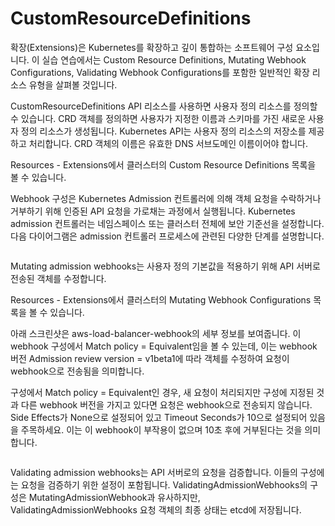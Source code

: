 # CustomResourceDefinitions

확장(Extensions)은 Kubernetes를 확장하고 깊이 통합하는 소프트웨어 구성 요소입니다. 이 실습 연습에서는 Custom Resource Definitions, Mutating Webhook Configurations, Validating Webhook Configurations를 포함한 일반적인 확장 리소스 유형을 살펴볼 것입니다.

CustomResourceDefinitions API 리소스를 사용하면 사용자 정의 리소스를 정의할 수 있습니다. CRD 객체를 정의하면 사용자가 지정한 이름과 스키마를 가진 새로운 사용자 정의 리소스가 생성됩니다. Kubernetes API는 사용자 정의 리소스의 저장소를 제공하고 처리합니다. CRD 객체의 이름은 유효한 DNS 서브도메인 이름이어야 합니다.

Resources - Extensions에서 클러스터의 Custom Resource Definitions 목록을 볼 수 있습니다.

Webhook 구성은 Kubernetes Admission 컨트롤러에 의해 객체 요청을 수락하거나 거부하기 위해 인증된 API 요청을 가로채는 과정에서 실행됩니다. Kubernetes admission 컨트롤러는 네임스페이스 또는 클러스터 전체에 보안 기준선을 설정합니다. 다음 다이어그램은 admission 컨트롤러 프로세스에 관련된 다양한 단계를 설명합니다.

<figure><img src="https://eksworkshop.com/assets/images/ext-admincontroller-ec03a4cb6f76684a3480a9fda06a52e3.png" alt=""><figcaption></figcaption></figure>

Mutating admission webhooks는 사용자 정의 기본값을 적용하기 위해 API 서버로 전송된 객체를 수정합니다.

Resources - Extensions에서 클러스터의 Mutating Webhook Configurations 목록을 볼 수 있습니다.

아래 스크린샷은 aws-load-balancer-webhook의 세부 정보를 보여줍니다. 이 webhook 구성에서 Match policy = Equivalent임을 볼 수 있는데, 이는 webhook 버전 Admission review version = v1beta1에 따라 객체를 수정하여 요청이 webhook으로 전송됨을 의미합니다.

구성에서 Match policy = Equivalent인 경우, 새 요청이 처리되지만 구성에 지정된 것과 다른 webhook 버전을 가지고 있다면 요청은 webhook으로 전송되지 않습니다. Side Effects가 None으로 설정되어 있고 Timeout Seconds가 10으로 설정되어 있음을 주목하세요. 이는 이 webhook이 부작용이 없으며 10초 후에 거부된다는 것을 의미합니다.

<figure><img src="https://eksworkshop.com/assets/images/ext-mutatingwebhook-detail-7832d5c391ea5ab368a41b80c512ab1a.jpg" alt=""><figcaption></figcaption></figure>

Validating admission webhooks는 API 서버로의 요청을 검증합니다. 이들의 구성에는 요청을 검증하기 위한 설정이 포함됩니다. ValidatingAdmissionWebhooks의 구성은 MutatingAdmissionWebhook과 유사하지만, ValidatingAdmissionWebhooks 요청 객체의 최종 상태는 etcd에 저장됩니다.
